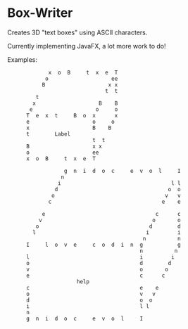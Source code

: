 # Box-Writer
Creates 3D "text boxes" using ASCII characters.

Currently implementing JavaFX, a lot more work to do!

Examples:

                 x  o  B     t  x  e  T
                o                    ee
               B                    x x
                                   t  t
             t                         
            x                    B    B
           e                    o     o
          T  e  x  t     B  o  x      x
          e                    o     o
          x                    B    B
          t        Label            
                               t  t
          B                    x x
          o                    ee
          x  o  B     t  x  e  T
          
                      g  n  i  d  o  c     e  v  o  l     I
                     n                                     
                    i                                   l l
                   d                                   o  o
                  o                                   v   v
                 c                                   e    e
                                                           
               e                                   c      c
              v                                   o       o
             o                                   d        d
            l                                   i         i
                                               n          n
          I     l  o  v  e     c  o  d  i  n  g           g
                                              n          n
          l                                   i         i
          o                                   d        d
          v                                   o       o
          e                                   c      c
                          help                       
          c                                   e    e
          o                                   v   v
          d                                   o  o
          i                                   l l
          n                                     
          g  n  i  d  o  c     e  v  o  l     I
 
